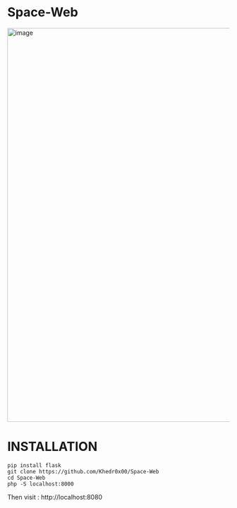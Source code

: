 # Space-Web
<img width="1264" height="893" alt="image" src="https://github.com/user-attachments/assets/f22fa54a-6a1a-4310-9c0d-c01934ce3fce" />



# INSTALLATION

```
pip install flask
git clone https://github.com/Khedr0x00/Space-Web
cd Space-Web
php -S localhost:8000
```

Then visit : http://localhost:8080
